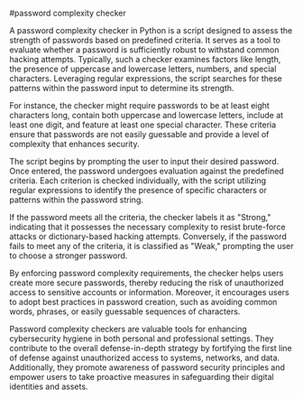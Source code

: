 #password complexity checker 

A password complexity checker in Python is a script designed to assess the strength of passwords based on predefined criteria. It serves as a tool to evaluate whether a password is sufficiently robust to withstand common hacking attempts. Typically, such a checker examines factors like length, the presence of uppercase and lowercase letters, numbers, and special characters. Leveraging regular expressions, the script searches for these patterns within the password input to determine its strength.

For instance, the checker might require passwords to be at least eight characters long, contain both uppercase and lowercase letters, include at least one digit, and feature at least one special character. These criteria ensure that passwords are not easily guessable and provide a level of complexity that enhances security.

The script begins by prompting the user to input their desired password. Once entered, the password undergoes evaluation against the predefined criteria. Each criterion is checked individually, with the script utilizing regular expressions to identify the presence of specific characters or patterns within the password string.

If the password meets all the criteria, the checker labels it as "Strong," indicating that it possesses the necessary complexity to resist brute-force attacks or dictionary-based hacking attempts. Conversely, if the password fails to meet any of the criteria, it is classified as "Weak," prompting the user to choose a stronger password.

By enforcing password complexity requirements, the checker helps users create more secure passwords, thereby reducing the risk of unauthorized access to sensitive accounts or information. Moreover, it encourages users to adopt best practices in password creation, such as avoiding common words, phrases, or easily guessable sequences of characters.

Password complexity checkers are valuable tools for enhancing cybersecurity hygiene in both personal and professional settings. They contribute to the overall defense-in-depth strategy by fortifying the first line of defense against unauthorized access to systems, networks, and data. Additionally, they promote awareness of password security principles and empower users to take proactive measures in safeguarding their digital identities and assets.
